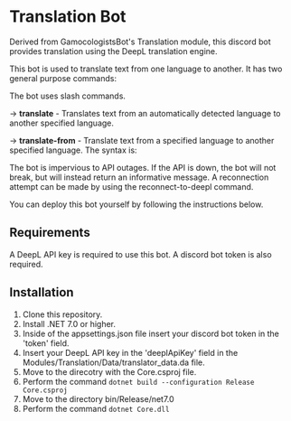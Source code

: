 # Translation Bot

Derived from GamocologistsBot's Translation module, 
this discord bot provides translation using the DeepL 
translation engine.

This bot is used to translate text from one language to another.
It has two general purpose commands:

The bot uses slash commands.

-> **translate** - Translates text from an automatically detected language to another specified language.


-> **translate-from** - Translate text from a specified language to another specified language.
The syntax is:

The bot is impervious to API outages. 
If the API is down, the bot will not break, but will instead return an informative message.
A reconnection attempt can be made by using the reconnect-to-deepl command.

You can deploy this bot yourself by following the instructions below.

## Requirements
A DeepL API key is required to use this bot.
A discord bot token is also required.

## Installation
1. Clone this repository.
2. Install .NET 7.0 or higher.
3. Inside of the appsettings.json file insert your discord bot token in the 'token' field.
4. Insert your DeepL API key in the 'deeplApiKey' field in the Modules/Translation/Data/translator_data.da file.
5. Move to the direcotry with the Core.csproj file. 
7. Perform the command `dotnet build --configuration Release Core.csproj`
8. Move to the directory bin/Release/net7.0
9. Perform the command `dotnet Core.dll`


